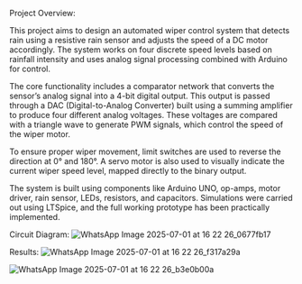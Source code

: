 Project Overview:

This project aims to design an automated wiper control system that detects rain using a resistive rain sensor and adjusts the speed of a DC motor accordingly. The system works on four discrete speed levels based on rainfall intensity and uses analog signal processing combined with Arduino for control.

The core functionality includes a comparator network that converts the sensor’s analog signal into a 4-bit digital output. This output is passed through a DAC (Digital-to-Analog Converter) built using a summing amplifier to produce four different analog voltages. These voltages are compared with a triangle wave to generate PWM signals, which control the speed of the wiper motor.

To ensure proper wiper movement, limit switches are used to reverse the direction at 0° and 180°. A servo motor is also used to visually indicate the current wiper speed level, mapped directly to the binary output.

The system is built using components like Arduino UNO, op-amps, motor driver, rain sensor, LEDs, resistors, and capacitors. Simulations were carried out using LTSpice, and the full working prototype has been practically implemented.

Circuit Diagram:
![WhatsApp Image 2025-07-01 at 16 22 26_0677fb17](https://github.com/user-attachments/assets/8760eb40-9bab-4832-aa25-a495b1ad5378)

Results:
![WhatsApp Image 2025-07-01 at 16 22 26_f317a29a](https://github.com/user-attachments/assets/b769af58-85e8-4db2-bd39-48546ef5034f)

![WhatsApp Image 2025-07-01 at 16 22 26_b3e0b00a](https://github.com/user-attachments/assets/02b39c14-a0e3-44e4-9f69-da08d5ae8b96)
